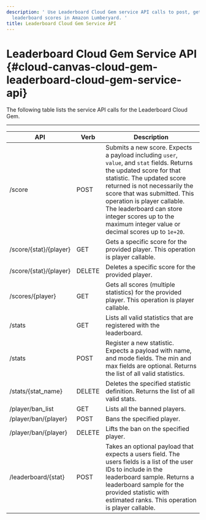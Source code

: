```yaml
---
description: ' Use Leaderboard Cloud Gem service API calls to post, get, and delete
  leaderboard scores in Amazon Lumberyard. '
title: Leaderboard Cloud Gem Service API
---
```

# Leaderboard Cloud Gem Service API {#cloud-canvas-cloud-gem-leaderboard-cloud-gem-service-api}

The following table lists the service API calls for the Leaderboard Cloud Gem\.


****

| API | Verb | Description |
| --- | --- | --- |
| /score | POST |  Submits a new score\. Expects a payload including `user`, `value`, and `stat` fields\. Returns the updated score for that statistic\. The updated score returned is not necessarily the score that was submitted\. This operation is player callable\.  The leaderboard can store integer scores up to the maximum integer value or decimal scores up to `1e+20`\.   |
| /score/\{stat\}/\{player\} | GET | Gets a specific score for the provided player\. This operation is player callable\. |
| /score/\{stat\}/\{player\} | DELETE | Deletes a specific score for the provided player\. |
| /scores/\{player\} | GET | Gets all scores \(multiple statistics\) for the provided player\. This operation is player callable\. |
| /stats | GET | Lists all valid statistics that are registered with the leaderboard\. |
| /stats | POST | Register a new statistic\. Expects a payload with name, and mode fields\. The min and max fields are optional\. Returns the list of all valid statistics\. |
| /stats/\{stat\_name\} | DELETE | Deletes the specified statistic definition\. Returns the list of all valid stats\. |
| /player/ban\_list | GET | Lists all the banned players\. |
| /player/ban/\{player\} | POST | Bans the specified player\. |
| /player/ban/\{player\} | DELETE | Lifts the ban on the specified player\. |
| /leaderboard/\{stat\} | POST | Takes an optional payload that expects a users field\. The users fields is a list of the user IDs to include in the leaderboard sample\. Returns a leaderboard sample for the provided statistic with estimated ranks\. This operation is player callable\. |